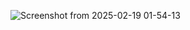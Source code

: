 ![Screenshot from 2025-02-19 01-54-13](https://github.com/user-attachments/assets/d482cb92-81e8-449b-b109-a49843200b39)
